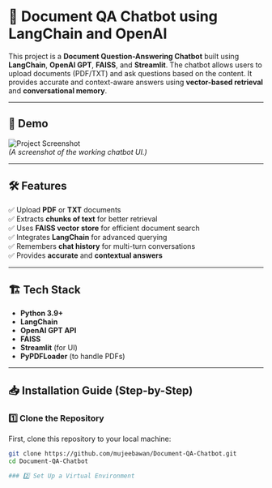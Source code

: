 # 📄 Document QA Chatbot using LangChain and OpenAI

This project is a **Document Question-Answering Chatbot** built using **LangChain**, **OpenAI GPT**, **FAISS**, and **Streamlit**. The chatbot allows users to upload documents (PDF/TXT) and ask questions based on the content. It provides accurate and context-aware answers using **vector-based retrieval** and **conversational memory**.

---

## 🚀 Demo
![Project Screenshot](./image.png)  
*(A screenshot of the working chatbot UI.)*

---

## 🛠 Features
✅ Upload **PDF** or **TXT** documents  
✅ Extracts **chunks of text** for better retrieval  
✅ Uses **FAISS vector store** for efficient document search  
✅ Integrates **LangChain** for advanced querying  
✅ Remembers **chat history** for multi-turn conversations  
✅ Provides **accurate** and **contextual answers**  

---

## 🏗 Tech Stack
- **Python 3.9+**
- **LangChain**
- **OpenAI GPT API**
- **FAISS**
- **Streamlit** (for UI)
- **PyPDFLoader** (to handle PDFs)

---

## 📥 Installation Guide (Step-by-Step)

### 1️⃣ Clone the Repository
First, clone this repository to your local machine:
```bash
git clone https://github.com/mujeebawan/Document-QA-Chatbot.git
cd Document-QA-Chatbot

### 2️⃣ Set Up a Virtual Environment
